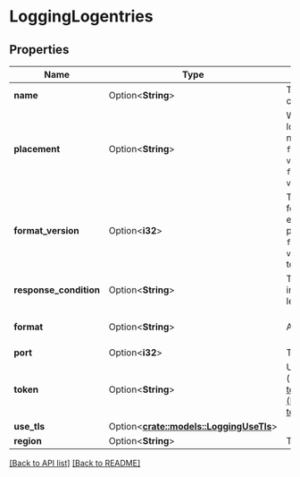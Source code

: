 # LoggingLogentries

## Properties

Name | Type | Description | Notes
------------ | ------------- | ------------- | -------------
**name** | Option<**String**> | The name for the real-time logging configuration. | 
**placement** | Option<**String**> | Where in the generated VCL the logging call should be placed. If not set, endpoints with `format_version` of 2 are placed in `vcl_log` and those with `format_version` of 1 are placed in `vcl_deliver`.  | 
**format_version** | Option<**i32**> | The version of the custom logging format used for the configured endpoint. The logging call gets placed by default in `vcl_log` if `format_version` is set to `2` and in `vcl_deliver` if `format_version` is set to `1`.  | [default to FormatVersion_v2]
**response_condition** | Option<**String**> | The name of an existing condition in the configured endpoint, or leave blank to always execute. | 
**format** | Option<**String**> | A Fastly [log format string](https://docs.fastly.com/en/guides/custom-log-formats). | [default to %h %l %u %t "%r" %&gt;s %b]
**port** | Option<**i32**> | The port number. | [default to 20000]
**token** | Option<**String**> | Use token based authentication ([https://logentries.com/doc/input-token/](https://logentries.com/doc/input-token/)). | 
**use_tls** | Option<[**crate::models::LoggingUseTls**](LoggingUseTls.md)> |  | 
**region** | Option<**String**> | The region to which to stream logs. | 

[[Back to API list]](../README.md#documentation-for-api-endpoints) [[Back to README]](../README.md)


